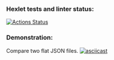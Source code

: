 ### Hexlet tests and linter status:
[![Actions Status](https://github.com/Alexion24/python-project-lvl2/workflows/hexlet-check/badge.svg)](https://github.com/Alexion24/python-project-lvl2/actions)

### Demonstration:
Compare two flat JSON files.
[![asciicast](https://asciinema.org/a/VJZ7jGviGmY46OPYMnyhpMBov.svg)](https://asciinema.org/a/VJZ7jGviGmY46OPYMnyhpMBov)